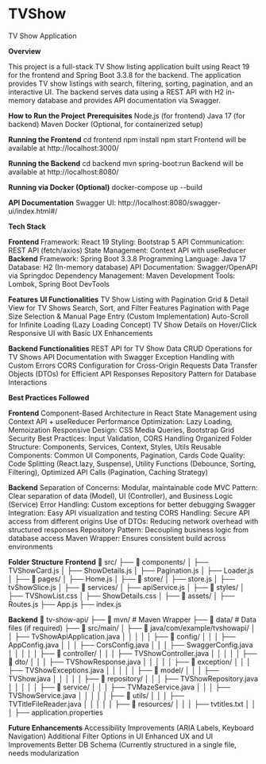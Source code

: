 # TVShow
TV Show Application

**Overview**

This project is a full-stack TV Show listing application built using React 19 for the frontend and Spring Boot 3.3.8 for the backend. The application provides TV show listings with search, filtering, sorting, pagination, and an interactive UI. The backend serves data using a REST API with H2 in-memory database and provides API documentation via Swagger.

**How to Run the Project**
**Prerequisites**
Node.js (for frontend)
Java 17 (for backend)
Maven
Docker (Optional, for containerized setup)

**Running the Frontend**
cd frontend
npm install
npm start
Frontend will be available at http://localhost:3000/

**Running the Backend**
cd backend
mvn spring-boot:run
Backend will be available at http://localhost:8080/

**Running via Docker (Optional)**
docker-compose up --build

**API Documentation**
Swagger UI: http://localhost:8080/swagger-ui/index.html#/

**Tech Stack**

**Frontend**
Framework: React 19
Styling: Bootstrap 5
API Communication: REST API (fetch/axios)
State Management: Context API with useReducer
**Backend**
Framework: Spring Boot 3.3.8
Programming Language: Java 17
Database: H2 (In-memory database)
API Documentation: Swagger/OpenAPI via Springdoc
Dependency Management: Maven
Development Tools: Lombok, Spring Boot DevTools

**Features**
**UI Functionalities**
TV Show Listing with Pagination
Grid & Detail View for TV Shows
Search, Sort, and Filter Features
Pagination with Page Size Selection & Manual Page Entry (Custom Implementation)
Auto-Scroll for Infinite Loading (Lazy Loading Concept)
TV Show Details on Hover/Click
Responsive UI with Basic UX Enhancements

**Backend Functionalities**
REST API for TV Show Data
CRUD Operations for TV Shows
API Documentation with Swagger
Exception Handling with Custom Errors
CORS Configuration for Cross-Origin Requests
Data Transfer Objects (DTOs) for Efficient API Responses
Repository Pattern for Database Interactions

**Best Practices Followed**

**Frontend**
Component-Based Architecture in React
State Management using Context API + useReducer
Performance Optimization: Lazy Loading, Memoization
Responsive Design: CSS Media Queries, Bootstrap Grid
Security Best Practices: Input Validation, CORS Handling
Organized Folder Structure: Components, Services, Context, Styles, Utils
Reusable Components: Common UI Components, Pagination, Cards
Code Quality: Code Splitting (React.lazy, Suspense), Utility Functions (Debounce, Sorting, Filtering), Optimized API Calls (Pagination, Caching Strategy)

**Backend**
Separation of Concerns: Modular, maintainable code
MVC Pattern: Clear separation of data (Model), UI (Controller), and Business Logic (Service)
Error Handling: Custom exceptions for better debugging
Swagger Integration: Easy API visualization and testing
CORS Handling: Secure API access from different origins
Use of DTOs: Reducing network overhead with structured responses
Repository Pattern: Decoupling business logic from database access
Maven Wrapper: Ensures consistent build across environments

**Folder Structure**
**Frontend**
📂 src/
 ├── 📂 components/
 │   ├── TVShowCard.js
 │   ├── ShowDetails.js
 │   ├── Pagination.js
 │   ├── Loader.js
 │
 ├── 📂 pages/
 │   ├── Home.js
 │
 ├── 📂 store/
 │   ├── store.js
 │   ├── tvShowSlice.js
 │
 ├── 📂 services/
 │   ├── apiService.js
 │
 ├── 📂 styles/
 │   ├── TVShowList.css
 │   ├── ShowDetails.css
 │
 ├── 📂 assets/
 │
 ├── Routes.js
 ├── App.js
 ├── index.js

**Backend**
📂 tv-show-api/
 ├── 📂 mvn/               # Maven Wrapper
 ├── 📂 data/              # Data files (if required)
 ├── 📂 src/main/
 │   ├── 📂 java/com/example/tvshowapi/
 │   │   ├── TvShowApiApplication.java
 │   │   │
 │   │   ├── 📂 config/
 │   │   │   ├── AppConfig.java
 │   │   │   ├── CorsConfig.java
 │   │   │   ├── SwaggerConfig.java
 │   │   │
 │   │   ├── 📂 controller/
 │   │   │   ├── TVShowController.java
 │   │   │
 │   │   ├── 📂 dto/
 │   │   │   ├── TVShowResponse.java
 │   │   │
 │   │   ├── 📂 exception/
 │   │   │   ├── TVShowExceptions.java
 │   │   │
 │   │   ├── 📂 model/
 │   │   │   ├── TVShow.java
 │   │   │
 │   │   ├── 📂 repository/
 │   │   │   ├── TVShowRepository.java
 │   │   │
 │   │   ├── 📂 service/
 │   │   │   ├── TVMazeService.java
 │   │   │   ├── TVShowService.java
 │   │   │
 │   │   ├── 📂 utils/
 │   │   │   ├── TVTitleFileReader.java
 │   │   │
 │   │   ├── 📂 resources/
 │   │   │   ├── tvtitles.txt
 │   │   │   ├── application.properties

**Future Enhancements**
Accessibility Improvements (ARIA Labels, Keyboard Navigation)
Additional Filter Options in UI
Enhanced UX and UI Improvements
Better DB Schema (Currently structured in a single file, needs modularization
